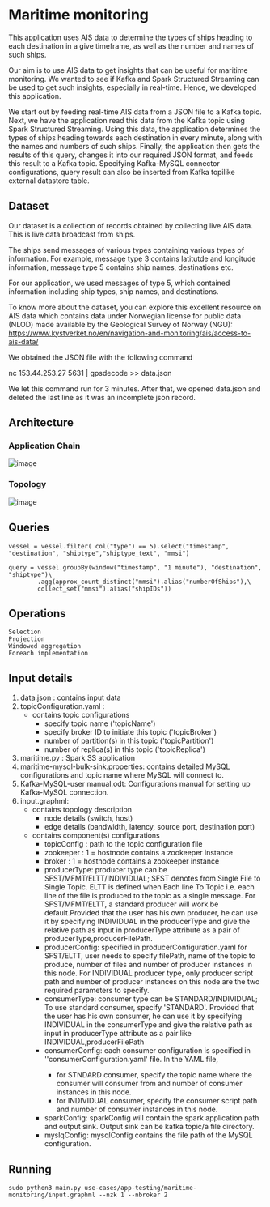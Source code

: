 # Maritime monitoring
This application uses AIS data to determine the types of ships heading to each destination in a give timeframe, as well as the number and names of such ships.

Our aim is to use AIS data to get insights that can be useful for maritime monitoring. We wanted to see if Kafka and Spark Structured Streaming can be used to get such insights, especially in real-time. Hence, we developed this application.

We start out by feeding real-time AIS data from a JSON file to a Kafka topic. Next, we have the application read this data from the Kafka topic using Spark Structured Streaming. Using this data, the application determines the types of ships heading towards each destination in every minute, along with the names and numbers of such ships. Finally, the application then gets the results of this query, changes it into our required JSON format, and feeds this result to a Kafka topic. Specifying Kafka-MySQL connector configurations, query result can also be inserted from Kafka topilike external datastore table.

## Dataset
Our dataset is a collection of records obtained by collecting live AIS data. This is live data broadcast from ships.

The ships send messages of various types containing various types of information. For example, message type 3 contains latitutde and longitude information, message type 5 contains ship names, destinations etc.

For our application, we used messages of type 5, which contained information including ship types, ship names, and destinations.

To know more about the dataset, you can explore this excellent resource on AIS data which contains data under Norwegian license for public data (NLOD) made available by the Geological Survey of Norway (NGU): https://www.kystverket.no/en/navigation-and-monitoring/ais/access-to-ais-data/

We obtained the JSON file with the following command

nc 153.44.253.27 5631 | gpsdecode >> data.json

We let this command run for 3 minutes. After that, we opened data.json and deleted the last line as it was an incomplete json record.

## Architecture

### Application Chain
![image](https://user-images.githubusercontent.com/6629591/183961868-de56360c-9dd3-4ccf-96ce-9d7145cdec28.png)

### Topology
![image](https://user-images.githubusercontent.com/6629591/184164640-4bc89443-258c-430a-a14b-317001d3a818.png)



## Queries  
    vessel = vessel.filter( col("type") == 5).select("timestamp", "destination", "shiptype","shiptype_text", "mmsi")

    query = vessel.groupBy(window("timestamp", "1 minute"), "destination", "shiptype")\
            .agg(approx_count_distinct("mmsi").alias("numberOfShips"),\
            collect_set("mmsi").alias("shipIDs"))

  
## Operations
    Selection
    Projection
    Windowed aggregation
    Foreach implementation

  
## Input details
1. data.json : contains input data
2. topicConfiguration.yaml :
   - contains topic configurations
     - specify topic name ('topicName')
     - specify broker ID to initiate this topic ('topicBroker')
     - number of partition(s) in this topic ('topicPartition')
     - number of replica(s) in this topic ('topicReplica')
3. maritime.py : Spark SS application
4. maritime-mysql-bulk-sink.properties: contains detailed MySQL configurations and topic name where MySQL will connect to.
5. Kafka-MySQL-user manual.odt: Configurations manual for setting up Kafka-MySQL connection.
6. input.graphml:
   - contains topology description
     - node details (switch, host)
     - edge details (bandwidth, latency, source port, destination port)
   - contains component(s) configurations 
     - topicConfig : path to the topic configuration file
     - zookeeper : 1 = hostnode contains a zookeeper instance
     - broker : 1 = hostnode contains a zookeeper instance
     - producerType: producer type can be SFST/MFMT/ELTT/INDIVIDUAL; SFST denotes from Single File to Single Topic. ELTT is defined when Each line To Topic i.e. each line of the file is produced to the topic as a single message. For SFST/MFMT/ELTT, a standard producer will work be default.Provided that the user has his own producer, he can use it by specifying INDIVIDUAL in the producerType and give the relative path as input in producerType attribute as a pair of producerType,producerFilePath.
     - producerConfig: specified in producerConfiguration.yaml
          for SFST/ELTT, user needs to specify filePath, name of the topic to produce, number of files and number of producer instances in this node. For INDIVIDUAL producer type, only producer script path and number of producer instances on this node are the two required parameters to specify.
     - consumerType: consumer type can be STANDARD/INDIVIDUAL; To use standard consumer, specify 'STANDARD'. Provided that the user has his own consumer, he can use it by specifying INDIVIDUAL in the consumerType and give the relative path as input in producerType attribute as a pair like INDIVIDUAL,producerFilePath
     - consumerConfig: each consumer configuration is specified in ''consumerConfiguration<HostID>.yaml' file. In the YAML file, 
         - for STNDARD consumer, specify the topic name where the consumer will consumer from and number of consumer instances in this node.
         - for INDIVIDUAL consumer, specify the consumer script path and number of consumer instances in this node.
     - sparkConfig: sparkConfig will contain the spark application path and output sink. Output sink can be kafka topic/a file directory.
     - myslqConfig: mysqlConfig contains the file path of the MySQL configuration.

## Running
```sudo python3 main.py use-cases/app-testing/maritime-monitoring/input.graphml --nzk 1 --nbroker 2```